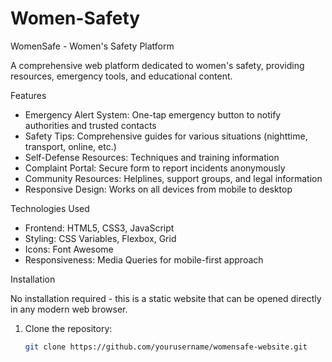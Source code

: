 # Women-Safety
 WomenSafe - Women's Safety Platform

A comprehensive web platform dedicated to women's safety, providing resources, emergency tools, and educational content.

 Features

- Emergency Alert System: One-tap emergency button to notify authorities and trusted contacts
- Safety Tips: Comprehensive guides for various situations (nighttime, transport, online, etc.)
- Self-Defense Resources: Techniques and training information
- Complaint Portal: Secure form to report incidents anonymously
- Community Resources: Helplines, support groups, and legal information
- Responsive Design: Works on all devices from mobile to desktop

 Technologies Used

- Frontend: HTML5, CSS3, JavaScript
- Styling: CSS Variables, Flexbox, Grid
- Icons: Font Awesome
- Responsiveness: Media Queries for mobile-first approach

 Installation

No installation required - this is a static website that can be opened directly in any modern web browser.

1. Clone the repository:
   ```bash
   git clone https://github.com/yourusername/womensafe-website.git
